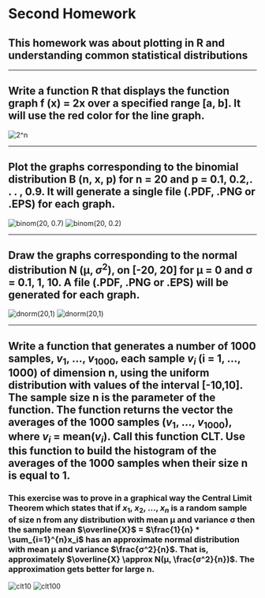 # Second Homework
## This homework was about plotting in R and understanding common statistical distributions
---

## Write a function R that displays the function graph f (x) = 2x over a specified range [a, b]. It will use the red color for the line graph.
![][twos]

---

## Plot the graphs corresponding to the binomial distribution B (n, x, p) for n = 20 and p = 0.1, 0.2,. . . , 0.9. It will generate a single file (.PDF, .PNG or .EPS) for each graph.

![][binom7] ![][binom2]

---

## Draw the graphs corresponding to the normal distribution N (μ, $σ^2$), on [-20, 20] for μ = 0 and σ = 0.1, 1, 10. A file (.PDF, .PNG or .EPS) will be generated for each graph.

![][dnorm100] ![][dnorm1]

---

## Write a function that generates a number of 1000 samples, $v_{1}$, ..., $v_{1000}$, each sample $v_{i}$ (i = 1, ..., 1000) of dimension n, using the uniform distribution with values ​​of the interval [-10,10]. The sample size n is the parameter of the function. The function returns the vector the averages of the 1000 samples ($v_1$, ..., $v_{1000}$), where $v_i$ = mean($v_i$). Call this function CLT. Use this function to build the histogram of the averages of the 1000 samples when their size n is equal to 1.
### This exercise was to prove in a graphical way the **Central Limit Theorem** which states that if $x_1$, $x_2$, ..., $x_n$ is a random sample of size n from any distribution with mean µ and variance σ then the sample mean $\overline{X}$ = $\frac{1}{n} * \sum_{i=1}^{n}x_i$ has an approximate normal distribution with mean µ and variance $\frac{σ^2}{n}$. That is, approximately $\overline{X} \approx N(µ, \frac{σ^2}{n})$. The approximation gets better for large n.

![][clt1]  ![][clt100]


[twos]: ./png/exponential2.png "2^n"

[binom7]: ./png/dbinom-20-7.png "binom(20, 0.7)"
[binom2]: ./png/dbinom-20-2.png "binom(20, 0.2)"

[dnorm100]: ./png/dnorm-20-1.png "dnorm(20,1)"
[dnorm1]: ./png/dbinom-20-2.png "dnorm(20,1)"

[clt1]: ./png/clt1.png "clt10"
[clt100]: ./png/clt100.png "clt100"